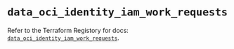 # `data_oci_identity_iam_work_requests`

Refer to the Terraform Registory for docs: [`data_oci_identity_iam_work_requests`](https://registry.terraform.io/providers/oracle/oci/6.18.0/docs/data-sources/identity_iam_work_requests).
